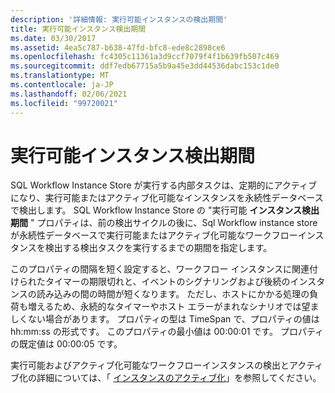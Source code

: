 ```yaml
---
description: '詳細情報: 実行可能インスタンスの検出期間'
title: 実行可能インスタンス検出期間
ms.date: 03/30/2017
ms.assetid: 4ea5c787-b638-47fd-bfc8-ede8c2898ce6
ms.openlocfilehash: fc4305c11361a3d9ccf7079f4f1b639fb507c469
ms.sourcegitcommit: ddf7edb67715a5b9a45e3dd44536dabc153c1de0
ms.translationtype: MT
ms.contentlocale: ja-JP
ms.lasthandoff: 02/06/2021
ms.locfileid: "99720021"
---
```

# <a name="runnable-instances-detection-period"></a>実行可能インスタンス検出期間

SQL Workflow Instance Store が実行する内部タスクは、定期的にアクティブになり、実行可能またはアクティブ化可能なインスタンスを永続性データベースで検出します。 SQL Workflow Instance Store の "実行可能 **インスタンス検出期間** " プロパティは、前の検出サイクルの後に、Sql Workflow instance store が永続性データベースで実行可能またはアクティブ化可能なワークフローインスタンスを検出する検出タスクを実行するまでの期間を指定します。  
  
 このプロパティの間隔を短く設定すると、ワークフロー インスタンスに関連付けられたタイマーの期限切れと、イベントのシグナリングおよび後続のインスタンスの読み込みの間の時間が短くなります。 ただし、ホストにかかる処理の負荷も増えるため、永続的なタイマーやホスト エラーがまれなシナリオでは望ましくない場合があります。 プロパティの型は TimeSpan で、プロパティの値は hh:mm:ss の形式です。 このプロパティの最小値は 00:00:01 です。 プロパティの既定値は 00:00:05 です。  
  
 実行可能およびアクティブ化可能なワークフローインスタンスの検出とアクティブ化の詳細については、「 [インスタンスのアクティブ化](instance-activation.md)」を参照してください。
